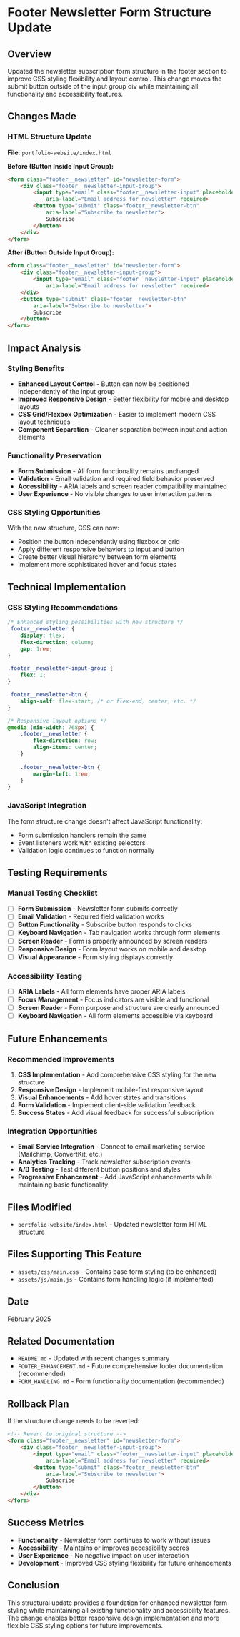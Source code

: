 # Footer Newsletter Form Structure Update

## Overview
Updated the newsletter subscription form structure in the footer section to improve CSS styling flexibility and layout control. This change moves the submit button outside of the input group div while maintaining all functionality and accessibility features.

## Changes Made

### HTML Structure Update
**File**: `portfolio-website/index.html`

**Before (Button Inside Input Group):**
```html
<form class="footer__newsletter" id="newsletter-form">
    <div class="footer__newsletter-input-group">
        <input type="email" class="footer__newsletter-input" placeholder="Enter your email"
            aria-label="Email address for newsletter" required>
        <button type="submit" class="footer__newsletter-btn"
            aria-label="Subscribe to newsletter">
            Subscribe
        </button>
    </div>
</form>
```

**After (Button Outside Input Group):**
```html
<form class="footer__newsletter" id="newsletter-form">
    <div class="footer__newsletter-input-group">
        <input type="email" class="footer__newsletter-input" placeholder="Enter your email"
            aria-label="Email address for newsletter" required>
    </div>
    <button type="submit" class="footer__newsletter-btn"
        aria-label="Subscribe to newsletter">
        Subscribe
    </button>
</form>
```

## Impact Analysis

### Styling Benefits
- **Enhanced Layout Control** - Button can now be positioned independently of the input group
- **Improved Responsive Design** - Better flexibility for mobile and desktop layouts
- **CSS Grid/Flexbox Optimization** - Easier to implement modern CSS layout techniques
- **Component Separation** - Cleaner separation between input and action elements

### Functionality Preservation
- **Form Submission** - All form functionality remains unchanged
- **Validation** - Email validation and required field behavior preserved
- **Accessibility** - ARIA labels and screen reader compatibility maintained
- **User Experience** - No visible changes to user interaction patterns

### CSS Styling Opportunities
With the new structure, CSS can now:
- Position the button independently using flexbox or grid
- Apply different responsive behaviors to input and button
- Create better visual hierarchy between form elements
- Implement more sophisticated hover and focus states

## Technical Implementation

### CSS Styling Recommendations
```css
/* Enhanced styling possibilities with new structure */
.footer__newsletter {
    display: flex;
    flex-direction: column;
    gap: 1rem;
}

.footer__newsletter-input-group {
    flex: 1;
}

.footer__newsletter-btn {
    align-self: flex-start; /* or flex-end, center, etc. */
}

/* Responsive layout options */
@media (min-width: 768px) {
    .footer__newsletter {
        flex-direction: row;
        align-items: center;
    }
    
    .footer__newsletter-btn {
        margin-left: 1rem;
    }
}
```

### JavaScript Integration
The form structure change doesn't affect JavaScript functionality:
- Form submission handlers remain the same
- Event listeners work with existing selectors
- Validation logic continues to function normally

## Testing Requirements

### Manual Testing Checklist
- [ ] **Form Submission** - Newsletter form submits correctly
- [ ] **Email Validation** - Required field validation works
- [ ] **Button Functionality** - Subscribe button responds to clicks
- [ ] **Keyboard Navigation** - Tab navigation works through form elements
- [ ] **Screen Reader** - Form is properly announced by screen readers
- [ ] **Responsive Design** - Form layout works on mobile and desktop
- [ ] **Visual Appearance** - Form styling displays correctly

### Accessibility Testing
- [ ] **ARIA Labels** - All form elements have proper ARIA labels
- [ ] **Focus Management** - Focus indicators are visible and functional
- [ ] **Screen Reader** - Form purpose and structure are clearly announced
- [ ] **Keyboard Navigation** - All form elements accessible via keyboard

## Future Enhancements

### Recommended Improvements
1. **CSS Implementation** - Add comprehensive CSS styling for the new structure
2. **Responsive Design** - Implement mobile-first responsive layout
3. **Visual Enhancements** - Add hover states and transitions
4. **Form Validation** - Implement client-side validation feedback
5. **Success States** - Add visual feedback for successful subscription

### Integration Opportunities
- **Email Service Integration** - Connect to email marketing service (Mailchimp, ConvertKit, etc.)
- **Analytics Tracking** - Track newsletter subscription events
- **A/B Testing** - Test different button positions and styles
- **Progressive Enhancement** - Add JavaScript enhancements while maintaining basic functionality

## Files Modified
- `portfolio-website/index.html` - Updated newsletter form HTML structure

## Files Supporting This Feature
- `assets/css/main.css` - Contains base form styling (to be enhanced)
- `assets/js/main.js` - Contains form handling logic (if implemented)

## Date
February 2025

## Related Documentation
- `README.md` - Updated with recent changes summary
- `FOOTER_ENHANCEMENT.md` - Future comprehensive footer documentation (recommended)
- `FORM_HANDLING.md` - Form functionality documentation (recommended)

## Rollback Plan
If the structure change needs to be reverted:

```html
<!-- Revert to original structure -->
<form class="footer__newsletter" id="newsletter-form">
    <div class="footer__newsletter-input-group">
        <input type="email" class="footer__newsletter-input" placeholder="Enter your email"
            aria-label="Email address for newsletter" required>
        <button type="submit" class="footer__newsletter-btn"
            aria-label="Subscribe to newsletter">
            Subscribe
        </button>
    </div>
</form>
```

## Success Metrics
- **Functionality** - Newsletter form continues to work without issues
- **Accessibility** - Maintains or improves accessibility scores
- **User Experience** - No negative impact on user interaction
- **Development** - Improved CSS styling flexibility for future enhancements

## Conclusion
This structural update provides a foundation for enhanced newsletter form styling while maintaining all existing functionality and accessibility features. The change enables better responsive design implementation and more flexible CSS styling options for future improvements.